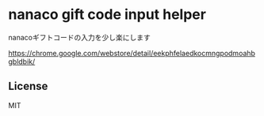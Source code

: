 # nanaco gift code input helper

nanacoギフトコードの入力を少し楽にします

https://chrome.google.com/webstore/detail/eekphfelaedkocmngpodmoahbgbldbik/


## License

MIT

